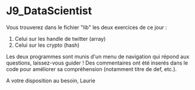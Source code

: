 # J9_DataScientist

Vous trouverez dans le fichier "lib" les deux exercices de ce jour : 
  1. Celui sur les handle de twitter (array)
  2. Celui sur les crypto (hash)
  
  
Les deux programmes sont munis d'un menu de navigation qui répond aux questions, laissez-vous guider ! 
Des commentaires ont été inserés dans le code pour améliorer sa compréhension (notamment titre de def, etc.). 

A votre disposition au besoin, 
Laurie
